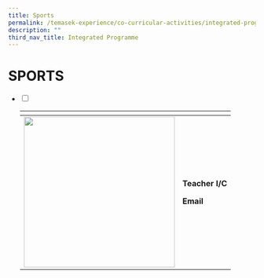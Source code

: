 ```yaml
---
title: Sports
permalink: /temasek-experience/co-curricular-activities/integrated-programme/sports/
description: ""
third_nav_title: Integrated Programme
---
```

# SPORTS

<ul class="jekyllcodex_accordion">
  <li>
    <input type="checkbox" id="accordion1">
    <label for="accordion1"></label>
    <div>
<table>
<thead>
  <tr>
    <th></th>
    <th></th>
  </tr>
</thead>
<tbody>
  <tr>
    <td><img src=""  style="width:307px"></td>
		<td><p><b>Teacher I/C</b><br></p><p><b>Email</b><br></p></td>
  </tr>
</tbody>
</table>
    </div>
	</li> 
	</ul>